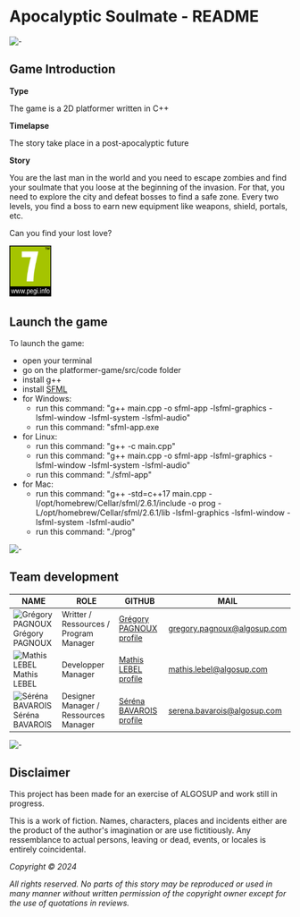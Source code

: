 # Apocalyptic Soulmate - README

![-](https://raw.githubusercontent.com/andreasbm/readme/master/assets/lines/aqua.png)

## Game Introduction

**Type**

The game is a 2D platformer written in C++

**Timelapse**

The story take place in a post-apocalyptic future

**Story**

You are the last man in the world and you need to escape zombies and find your soulmate that you loose at the beginning of the invasion.
For that, you need to explore the city and defeat bosses to find a safe zone.
Every two levels, you find a boss to earn new equipment like weapons, shield, portals, etc.

Can you find your lost love?

<img src="specifications/img/PEGI_7.png" alt="PEGI_7" width="75px">

## Launch the game

To launch the game:

- open your terminal
- go on the platformer-game/src/code folder
- install g++
- install [SFML](https://www.sfml-dev.org/download/sfml/2.6.1/)
- for Windows:
  - run this command: "g++ main.cpp -o sfml-app -lsfml-graphics -lsfml-window -lsfml-system -lsfml-audio"
  - run this command: "sfml-app.exe
- for Linux:
  - run this command: "g++ -c main.cpp"
  - run this command: "g++ main.cpp -o sfml-app -lsfml-graphics -lsfml-window -lsfml-system -lsfml-audio"
  - run this command: "./sfml-app"
- for Mac:
  - run this command: "g++ -std=c++17 main.cpp -I/opt/homebrew/Cellar/sfml/2.6.1/include -o prog -L/opt/homebrew/Cellar/sfml/2.6.1/lib -lsfml-graphics -lsfml-window -lsfml-system -lsfml-audio"
  - run this command: "./prog"

![-](https://raw.githubusercontent.com/andreasbm/readme/master/assets/lines/aqua.png)

## Team development

| NAME | ROLE | GITHUB | MAIL |
| - | - | - | - |
| <img src="https://avatars.githubusercontent.com/u/114397869?v=4" alt="Grégory PAGNOUX" width="75px"> <br> Grégory PAGNOUX | Writter / Ressources / Program Manager | [Grégory PAGNOUX profile](https://github.com/Gregory-Pagnoux) | [gregory.pagnoux@algosup.com](mailto:gregory.pagnoux@algosup.com) |
| <img src="https://avatars.githubusercontent.com/u/145991354?v=4" alt="Mathis LEBEL" width="75px"> <br> Mathis LEBEL | Developper Manager | [Mathis LEBEL profile](https://github.com/mathislebel)|  [mathis.lebel@algosup.com](mailto:mathis.lebel@algosup.com) |
| <img src="https://avatars.githubusercontent.com/u/145995847?v=4" alt="Séréna BAVAROIS" width="75px"> <br> Séréna BAVAROIS | Designer Manager / Ressources Manager | [Séréna BAVAROIS profile](https://github.com/NanaChocolat)|  [serena.bavarois@algosup.com](mailto:gregory.pagnoux@algosup.com) |

![-](https://raw.githubusercontent.com/andreasbm/readme/master/assets/lines/aqua.png)

## Disclaimer

This project has been made for an exercise of ALGOSUP and work still in progress.

This is a work of fiction. Names, characters, places and incidents either are the product of the author's imagination or are use fictitiously. Any ressemblance to actual persons, leaving or dead, events, or locales is entirely coincidental.

*Copyright © 2024*

*All rights reserved. No parts of this story may be reproduced or used in many manner without written permission of the copyright owner except for the use of quotations in reviews.*
